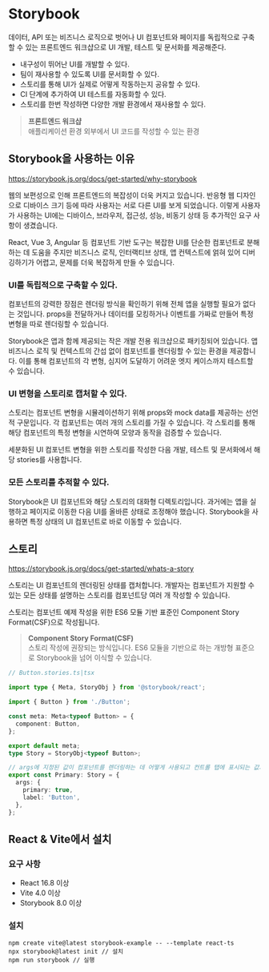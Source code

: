 # Storybook

데이터, API 또는 비즈니스 로직으로 벗어나 UI 컴포넌트와 페이지를 독립적으로 구축할 수 있는 프론트엔드 워크샵으로 UI 개발, 테스트 및 문서화를 제공해준다.

- 내구성이 뛰어난 UI를 개발할 수 있다.
- 팀이 재사용할 수 있도록 UI를 문서화할 수 있다.
- 스토리를 통해 UI가 실제로 어떻게 작동하는지 공유할 수 있다.
- CI 단계에 추가하여 UI 테스트를 자동화할 수 있다.
- 스토리를 한번 작성하면 다양한 개발 환경에서 재사용할 수 있다.

> **프론트엔드 워크샵**<br/>애플리케이션 환경 외부에서 UI 코드를 작성할 수 있는 환경

## Storybook을 사용하는 이유

https://storybook.js.org/docs/get-started/why-storybook

웹의 보편성으로 인해 프론트엔드의 복잡성이 더욱 커지고 있습니다. 반응형 웹 디자인으로 디바이스 크기 등에 따라 사용자는 서로 다른 UI를 보게 되었습니다. 이렇게 사용자가 사용하는 UI에는 디바이스, 브라우저, 접근성, 성능, 비동기 상태 등 추가적인 요구 사항이 생겼습니다.

React, Vue 3, Angular 등 컴포넌트 기반 도구는 복잡한 UI를 단순한 컴포넌트로 분해하는 데 도움을 주지만 비즈니스 로직, 인터랙티브 상태, 앱 컨텍스트에 얽혀 있어 디버깅하기가 어렵고, 문제를 더욱 복잡하게 만들 수 있습니다.

### UI를 독립적으로 구축할 수 있다.

컴포넌트의 강력한 장점은 렌더링 방식을 확인하기 위해 전체 앱을 실행할 필요가 없다는 것입니다. props을 전달하거나 데이터를 모킹하거나 이벤트를 가짜로 만들어 특정 변형을 따로 렌더링할 수 있습니다.

Storybook은 앱과 함께 제공되는 작은 개발 전용 워크샵으로 패키징되어 있습니다. 앱 비즈니스 로직 및 컨텍스트의 간섭 없이 컴포넌트를 렌더링할 수 있는 환경을 제공합니다. 이를 통해 컴포넌트의 각 변형, 심지어 도달하기 어려운 엣지 케이스까지 테스트할 수 있습니다.

### UI 변형을 스토리로 캡처할 수 있다.

스토리는 컴포넌트 변형을 시뮬레이션하기 위해 props와 mock data를 제공하는 선언적 구문입니다. 각 컴포넌트는 여러 개의 스토리를 가질 수 있습니다. 각 스토리를 통해 해당 컴포넌트의 특정 변형을 시연하여 모양과 동작을 검증할 수 있습니다.

세분화된 UI 컴포넌트 변형을 위한 스토리를 작성한 다음 개발, 테스트 및 문서화에서 해당 stories를 사용합니다.

### 모든 스토리를 추적할 수 있다.

Storybook은 UI 컴포넌트와 해당 스토리의 대화형 디렉토리입니다. 과거에는 앱을 실행하고 페이지로 이동한 다음 UI를 올바른 상태로 조정해야 했습니다. Storybook을 사용하면 특정 상태의 UI 컴포넌트로 바로 이동할 수 있습니다.

## 스토리

https://storybook.js.org/docs/get-started/whats-a-story

스토리는 UI 컴포넌트의 렌더링된 상태를 캡처합니다. 개발자는 컴포넌트가 지원할 수 있는 모든 상태를 설명하는 스토리를 컴포넌트당 여러 개 작성할 수 있습니다.

스토리는 컴포넌트 예제 작성을 위한 ES6 모듈 기반 표준인 Component Story Format(CSF)으로 작성됩니다.

> **Component Story Format(CSF)**<br/>스토리 작성에 권장되는 방식입니다. ES6 모듈을 기반으로 하는 개방형 표준으로 Storybook을 넘어 이식할 수 있습니다.

```ts
// Button.stories.ts|tsx

import type { Meta, StoryObj } from '@storybook/react';

import { Button } from './Button';

const meta: Meta<typeof Button> = {
  component: Button,
};

export default meta;
type Story = StoryObj<typeof Button>;

// args에 지정된 값이 컴포넌트를 렌더링하는 데 어떻게 사용되고 컨트롤 탭에 표시되는 값과 일치하는 확인할 수 있다.
export const Primary: Story = {
  args: {
    primary: true,
    label: 'Button',
  },
};
```

## React & Vite에서 설치

### 요구 사항

- React 16.8 이상
- Vite 4.0 이상
- Storybook 8.0 이상

### 설치

```
npm create vite@latest storybook-example -- --template react-ts
npx storybook@latest init // 설치
npm run storybook // 실행
```
